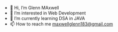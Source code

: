 - 👋 Hi, I’m Glenn MAxwell
- 👀 I’m interested in Web Development
- 🌱 I’m currently learning DSA in JAVA
- 📫 How to reach me maxwellglenn183@gmail.com
<!---
maxwell-glenn/maxwell-glenn is a ✨ special ✨ repository because its `README.md` (this file) appears on your GitHub profile.
You can click the Preview link to take a look at your changes.
--->

